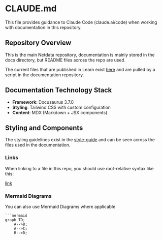# CLAUDE.md

This file provides guidance to Claude Code (claude.ai/code) when working with documentation in this repository.

## Repository Overview

This is the main Netdata repository, documentation is mainly stored in the docs directory, but README files across the repo are used.

The current files that are published in Learn exist [here](https://github.com/netdata/learn/blob/master/map.tsv) and are pulled by a script in the documentation repository.

## Documentation Technology Stack

- **Framework**: Docusaurus 3.7.0
- **Styling**: Tailwind CSS with custom configuration
- **Content**: MDX (Markdown + JSX components)

## Styling and Components

The styling guidelines exist in the [style-guide](https://github.com/netdata/netdata/blob/master/docs/developer-and-contributor-corner/style-guide.md) and can be seen across the files used in the documentation.

### Links

When linking to a file in this repo, you should use root-relative syntax like this:

[link](/docs/CLAUDE.md)

### Mermaid Diagrams

You can also use Mermaid Diagrams where applicable

```mdx
```mermaid
graph TD;
    A-->B;
    A-->C;
    B-->D;
```
